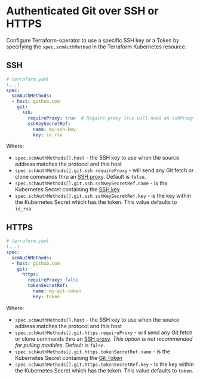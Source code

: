 # Authenticated Git over SSH or HTTPS

Configure Terraform-operator to use a specific SSH key or a Token by specifying the `spec.scmAuthMethod` in the Terraform Kubernetes resource. 

## SSH

```yaml
# terraform.yaml
(...)
spec:
  scmAuthMethods:
  - host: github.com
    git:
      ssh:
        requireProxy: true  # Require proxy true will need an sshProxy config (see docs above)
        sshKeySecretRef:
          name: my-ssh-key
          key: id_rsa
```

Where:

- `spec.scmAuthMethods[].host` - the SSH key to use when the source address matches the protocol and this host
- `spec.schAuthMethods[].git.ssh.requireProxy` - will send any Git fetch or clone commands thru an [SSH proxy](proxy.md). Default is `false`.
- `spec.schAuthMethods[].git.ssh.sshKeySecretRef.name` - is the Kubernetes Secret containing the [SSH key](ssh-keys.md)
- `spec.schAuthMethods[].git.ssh.sshKeySecretRef.key` - is the key within the Kubernetes Secret which has the token. This value defaults to `id_rsa`.

## HTTPS

```yaml
# terraform.yaml
(...)
spec:
  scmAuthMethods:
  - host: github.com
    git:
      https:
        requireProxy: false
        tokenSecretRef:
          name: my-git-token
          key: token
```

Where:

- `spec.scmAuthMethods[].host` - the SSH key to use when the source address matches the protocol and this host
- `spec.schAuthMethods[].git.https.requireProxy` - will send any Git fetch or clone commands thru an [SSH proxy](proxy.md). _This option is not recommended for pulling modules_. Default is `false`.
- `spec.schAuthMethods[].git.https.tokenSecretRef.name` - is the Kubernetes Secret containing the [Git Token](git-tokens.md)
- `spec.schAuthMethods[].git.https.tokenSecretRef.key` - is the key within the Kubernetes Secret which has the token. This value defaults to `token`.